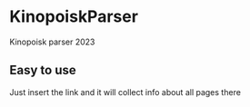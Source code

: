 # KinopoiskParser
Kinopoisk parser 2023

## Easy to use
Just insert the link and it will collect info about all pages there
